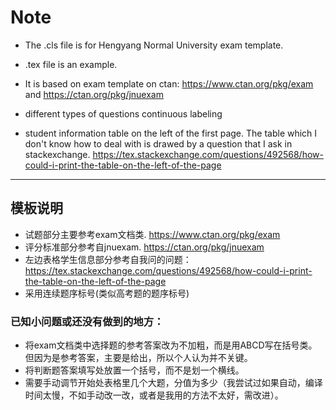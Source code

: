 # Note
- The .cls file is for Hengyang Normal University exam template.
- .tex file is an example.
- It is based on exam template on ctan: https://www.ctan.org/pkg/exam and https://ctan.org/pkg/jnuexam

- different types of questions continuous labeling
- student information table on the left of the first page. The table which I don't know how to deal with is drawed by a question that I ask in stackexchange. https://tex.stackexchange.com/questions/492568/how-could-i-print-the-table-on-the-left-of-the-page

---
## 模板说明
- 试题部分主要参考exam文档类. https://www.ctan.org/pkg/exam
- 评分标准部分参考自jnuexam. https://ctan.org/pkg/jnuexam
- 左边表格学生信息部分参考自我问的问题： https://tex.stackexchange.com/questions/492568/how-could-i-print-the-table-on-the-left-of-the-page
- 采用连续题序标号(类似高考题的题序标号)

### 已知小问题或还没有做到的地方：
- 将exam文档类中选择题的参考答案改为不加粗，而是用ABCD写在括号类。但因为是参考答案，主要是给出，所以个人认为并不关键。
- 将判断题答案填写处放置一个括号，而不是划一个横线。
- 需要手动调节开始处表格里几个大题，分值为多少（我尝试过如果自动，编译时间太慢，不如手动改一改，或者是我用的方法不太好，需改进）。
